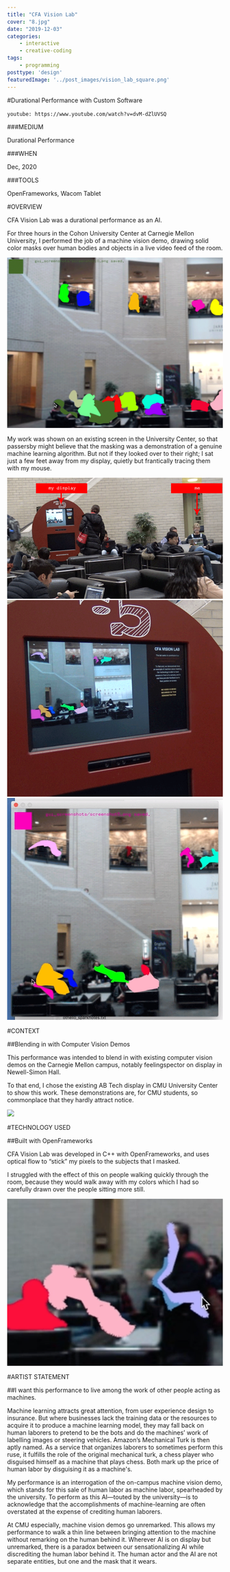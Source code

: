 ```yaml
---
title: "CFA Vision Lab"
cover: "8.jpg"
date: "2019-12-03"
categories:
    - interactive
    - creative-coding
tags:
    - programming
posttype: 'design'
featuredImage: '../post_images/vision_lab_square.png'
---
```


#Durational Performance with Custom Software

<cover-img>

`youtube: https://www.youtube.com/watch?v=dvM-dZlUVSQ`

</cover-img>

<design-meta>

###MEDIUM

Durational Performance

###WHEN

Dec, 2020

###TOOLS

OpenFrameworks, Wacom Tablet

</design-meta>

<grid-container>

#OVERVIEW

CFA Vision Lab was a durational performance as an AI.

For three hours in the Cohon University Center at Carnegie Mellon University, I performed the job of a machine vision demo, drawing solid color masks over human bodies and objects in a live video feed of the room.

<img src="../post_images/vision_lab/screenshot1.png">

My work was shown on an existing screen in the University Center, so that passersby might believe that the masking was a demonstration of a genuine machine learning algorithm. But not if they looked over to their right; I sat just a few feet away from my display, quietly but frantically tracing them with my mouse.

<img src="../post_images/vision_lab/overview_labels.png">

<img src="../post_images/vision_lab/screen1.png">
<img src="../post_images/vision_lab/screenshot2.png">

#CONTEXT

##Blending in with Computer Vision Demos

This performance was intended to blend in with existing computer vision demos on the Carnegie Mellon campus, notably feelingspector on display in Newell-Simon Hall.

To that end, I chose the existing AB Tech display in CMU University Center to show this work. These demonstrations are, for CMU students, so commonplace that they hardly attract notice.

<img src="../post_images/vision_lab/feelingspector3.png">

#TECHNOLOGY USED

##Built with OpenFrameworks

CFA Vision Lab was developed in C++ with OpenFrameworks, and uses optical flow to “stick” my pixels to the subjects that I masked.

I struggled with the effect of this on people walking quickly through the room, because they would walk away with my colors which I had so carefully drawn over the people sitting more still.

<img src="../post_images/vision_lab/detail1.png">

#ARTIST STATEMENT 

##I want this performance to live among the work of other people acting as machines. 

Machine learning attracts great attention, from user experience design to insurance. But where businesses lack the training data or the resources to acquire it to produce a machine learning model, they may fall back on human laborers to pretend to be the bots and do the machines’ work of labelling images or steering vehicles. Amazon’s Mechanical Turk is then aptly named. As a service that organizes laborers to sometimes perform this ruse, it fulfills the role of the original mechanical turk, a chess player who disguised himself as a machine that plays chess. Both mark up the price of human labor by disguising it as a machine's.

My performance is an interrogation of the on-campus machine vision demo, which stands for this sale of human labor as machine labor, spearheaded by the university. To perform as this AI—touted by the university—is to acknowledge that the accomplishments of machine-learning are often overstated at the expense of crediting human laborers.

At CMU especially, machine vision demos go unremarked. This allows my performance to walk a thin line between bringing attention to the machine without remarking on the human behind it. Wherever AI is on display but unremarked, there is a paradox between our sensationalizing AI while discrediting the human labor behind it. The human actor and the AI are not separate entities, but one and the mask that it wears.

</grid-container>